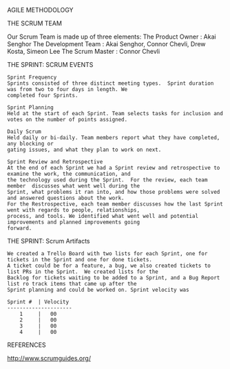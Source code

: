 
AGILE METHODOLOGY

THE SCRUM TEAM

  Our Scrum Team is made up of three elements:
    The Product Owner : Akai Senghor
    The Development Team : Akai Senghor, Connor Chevli, Drew Kosta, Simeon Lee
    The Scrum Master : Connor Chevli

THE SPRINT: SCRUM EVENTS

    Sprint Frequency
    Sprints consisted of three distinct meeting types.  Sprint duration was from two to four days in length. We 
    completed four Sprints.

    Sprint Planning
    Held at the start of each Sprint. Team selects tasks for inclusion and 
    votes on the number of points assigned.

    Daily Scrum
    Held daily or bi-daily. Team members report what they have completed, any blocking or 
    gating issues, and what they plan to work on next.
    
    Sprint Review and Retrospective
    At the end of each Sprint we had a Sprint review and retrospective to examine the work, the communication, and 
    the technology used during the Sprint.  For the review, each team member  discusses what went well during the 
    Sprint, what problems it ran into, and how those problems were solved and answered questions about the work. 
    For the Restrospective, each team member discusses how the last Sprint went with regards to people, relationships, 
    process, and tools. We identified what went well and potential improvements and planned improvements going 
    forward.

THE SPRINT: Scrum Artifacts

    We created a Trello Board with two lists for each Sprint, one for tickets in the Sprint and one for done tickets. 
    A ticket could be for a feature, a bug, we also created tickets to list PRs in the Sprint.  We created lists for the 
    Backlog for tickets waiting to be added to a Sprint, and a Bug Report list ro track items that came up after the 
    Sprint planning and could be worked on. Sprint velocity was

    Sprint #  | Velocity
    ---------------------
        1     |   00
        2     |   00
        3     |   00
        4     |   00
  

REFERENCES

http://www.scrumguides.org/
